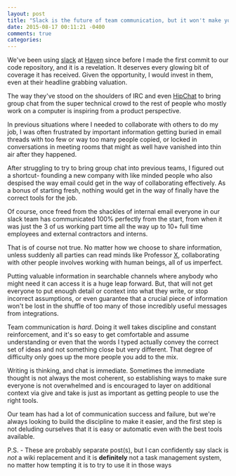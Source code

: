 ```yaml
---
layout: post
title: "Slack is the future of team communication, but it won't make your team communicate"
date: 2015-08-17 00:11:21 -0400
comments: true
categories: 
---
```


We've been using  [slack](https://slack.com) at [Haven](https://www.joinhaven.com) since before I made the first commit to our code repository, and it is a revelation. It deserves every glowing bit of coverage it has received. Given the opportunity, I would invest in them, even at their headline grabbing valuation.

The way they've stood on the shoulders of IRC and even [HipChat](https://www.hipchat.com/) to bring group chat from the super technical crowd to the rest of people who mostly work on a computer is inspiring from a product perspective. 

In previous situations where I needed to collaborate with others to do my job, I was often frustrated by important information getting buried in email threads with too few or way too many people copied, or locked in conversations in meeting rooms that might as well have vanished into thin air after they happened. 

After struggling to try to bring group chat into previous teams, I figured out a shortcut- founding a new company with like minded people who also despised the way email could get in the way of collaborating effectively. As a bonus of starting fresh, nothing would get in the way of finally have the correct tools for the job.

Of course, once freed from the shackles of internal email everyone in our slack team has communicated 100% perfectly from the start, from when it was just the 3 of us working part time all the way up to 10+ full time employees and external contractors and interns.

That is of course not true. No matter how we choose to share information, unless suddenly all parties can read minds like Professor [X](/images/professorx.gif), collaborating with other people involves working with human beings, all of us imperfect. 

Putting valuable information in searchable channels where anybody who might need it can access it is a huge leap forward. But, that will not get everyone to put enough detail or context into what they write, or stop incorrect assumptions, or even guarantee that a crucial piece of information won't be lost in the shuffle of too many of those incredibly useful messages from integrations.
 
Team communication is *hard*. Doing it well takes discipline and constant reinforcement, and it's so easy to get comfortable and assume understanding  or even that the words I typed actually convey the correct set of ideas and not something close but very different. That degree of difficulty only goes up the more people you add to the mix.

Writing is thinking, and chat is immediate. Sometimes the immediate thought is not always the most coherent, so establishing ways to make sure everyone is not overwhelmed and is encouraged to layer on additional context via give and take is just as important as getting people to use the right tools. 

Our team has had a lot of communication success and failure, but we're always looking to build the discipline to make it easier, and the first step is not deluding ourselves that it is easy or automatic even with the best tools available.

P.S. - These are probably separate post(s), but I can confidently say slack is *not* a wiki replacement and it is **definitely** not a task management system, no matter how tempting it is to try to use it in those ways